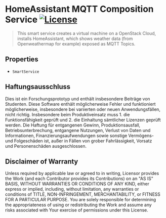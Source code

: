 # HomeAssistant MQTT Composition Service [![License](https://img.shields.io/badge/License-Apache%202.0-blue.svg)](https://opensource.org/licenses/Apache-2.0)

> This smart service creates a virtual machine on a OpenStack Cloud, installs HomeAssistant, which shows weather data (from Openweathermap for example) exposed as MQTT Topics.


## Properties

- `SmartService`

## Haftungsausschluss

Dies ist ein Forschungsprototyp und enthält insbesondere Beiträge von Studenten.
Diese Software enthält möglicherweise Fehler und funktioniert möglicherweise, insbesondere bei variierten oder neuen Anwendungsfällen, nicht richtig.
Insbesondere beim Produktiveinsatz muss 1. die Funktionsfähigkeit geprüft und 2. die Einhaltung sämtlicher Lizenzen geprüft werden.
Die Haftung für entgangenen Gewinn, Produktionsausfall, Betriebsunterbrechung, entgangene Nutzungen, Verlust von Daten und Informationen, Finanzierungsaufwendungen sowie sonstige Vermögens- und Folgeschäden ist, außer in Fällen von grober Fahrlässigkeit, Vorsatz und Personenschäden ausgeschlossen.

## Disclaimer of Warranty

Unless required by applicable law or agreed to in writing, Licensor provides the Work (and each Contributor
provides its Contributions) on an "AS IS" BASIS, WITHOUT WARRANTIES OR CONDITIONS OF ANY KIND, either express
or implied, including, without limitation, any warranties or conditions of TITLE, NON-INFRINGEMENT,
MERCHANTABILITY, or FITNESS FOR A PARTICULAR PURPOSE. You are solely responsible for determining the
appropriateness of using or redistributing the Work and assume any risks associated with Your exercise of
permissions under this License.
